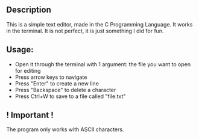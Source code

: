 ## Description
This is a simple text editor, made in the C Programming Language.
It works in the terminal.
It is not perfect, it is just something I did for fun.
## Usage:
- Open it through the terminal with 1 argument: the file you want to open for editing
- Press arrow keys to navigate
- Press "Enter" to create a new line
- Press "Backspace" to delete a character
- Press Ctrl+W to save to a file called "file.txt"
## ! Important !
The program only works with ASCII characters.
